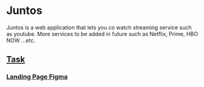 # Juntos
Juntos is a web application that lets you co watch streaming service such as youtube. More services to be added in future such as Netflix, Prime, HBO NOW ...etc.


## <a href="https://github.com/pesto-students/juntos-ninja-2-beta/projects/1#card-61705548">Task</a>

### <a href="https://www.figma.com/file/fULjbLC8gapfHW3FNUirBR/figma-landing-page?node-id=0%3A1">Landing Page Figma</a>
